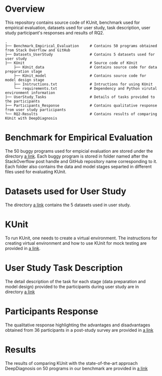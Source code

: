 
# Overview
This repository contains source code of KUnit, benchmark used for empirical evaluation, datasets used for user study, task description, user study participant's responses and results of RQ2.

```
.
├── Benchmark_Empirical_Evaluation     # Contains 50 programs obtained from Stack Overflow and GitHub
├── Datasets_UserStudy                 # Contains 5 datasets used for user study
├── KUnit                              # Source code of KUnit
    ├── KUnit_data                     # Contains source code for data preparation stage
    ├── KUnit_model                    # Contains source code for model design stage
    ├── Instructions.txt               # Intructions for using KUnit 
    └── requirements.txt               # Dependency and Python virutal environment information
├── UserStudy_Tasks                    # Details of tasks provided to the participants
├── Participants_Response              # Contains qualitative response from user study participants
└── RQ2-Results                        # Contains results of comparing KUnit with DeepDiagnosis
```
# Benchmark for Empirical Evaluation
The 50 buggy programs used for empicial evaluation are stored under the directory [a link]((https://github.com/anon3173/KUnit/Benchmark_Empirical_Evaluation)). Each buggy program is stored in folder named after the StackOverflow post handle and GitHub repository name corresponding to it. Each folder also contains the data and model stages separted in different files used for evaluating KUnit.

# Datasets used for User Study
The directory [a link](Datasets_UserStudy) contains the 5 datasets used in user study.

# KUnit
To run KUnit, one needs to create a virtual environment. The instructions for creating virtual environment and how to use KUnit for mock testing are provided in [a link]((https://github.com/anon3173/KUnit/Instructions.txt)). 


# User Study Task Description
The detail description of the task for each stage (data preparation and model design) provided to the participants during user study are in directory [a link]((https://github.com/anon3173/KUnit/UserStudy_Tasks))

# Participants Response
The qualitative response highlighting the advantages and disadvantages obtained from 36 participants in a post-study survey are provided in [a link]((https://github.com/anon3173/KUnit/Participants_Response.pdf))

# Results
The results of comparing KUnit with the state-of-the-art approach DeepDiagnosis on 50 programs in our benchmark are provided in [a link]((https://github.com/anon3173/KUnit/RQ2_Results.txt))
